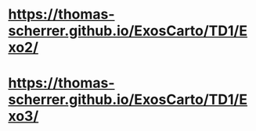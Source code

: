 # https://thomas-scherrer.github.io/ExosCarto/TD1/Exo2/
# https://thomas-scherrer.github.io/ExosCarto/TD1/Exo3/
